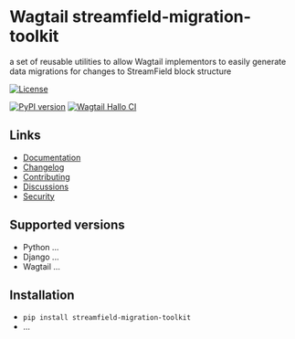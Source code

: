 # Wagtail streamfield-migration-toolkit

a set of reusable utilities to allow Wagtail implementors to easily generate data migrations for changes to StreamField block structure


[![License](https://img.shields.io/badge/License-BSD_3--Clause-blue.svg)](https://opensource.org/licenses/BSD-3-Clause)

[![PyPI version](https://badge.fury.io/py/streamfield-migration-toolkit.svg)](https://badge.fury.io/py/streamfield-migration-toolkit)
[![Wagtail Hallo CI](https://github.com/wagtail/streamfield-migration-toolkit/actions/workflows/test.yml/badge.svg)](https://github.com/wagtail/streamfield-migration-toolkit/actions/workflows/test.yml)

## Links

- [Documentation](https://github.com/wagtail/streamfield-migration-toolkit/blob/main/README.md)
- [Changelog](https://github.com/wagtail/streamfield-migration-toolkit/blob/main/CHANGELOG.md)
- [Contributing](https://github.com/wagtail/streamfield-migration-toolkit/blob/main/CHANGELOG.md)
- [Discussions](https://github.com/wagtail/streamfield-migration-toolkit/discussions)
- [Security](https://github.com/wagtail/streamfield-migration-toolkit/security)

## Supported versions

- Python ...
- Django ...
- Wagtail ...

## Installation

- `pip install streamfield-migration-toolkit`
- ...
